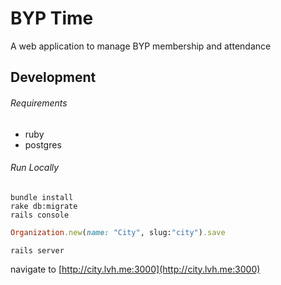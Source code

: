 # BYP Time
A web application to manage BYP membership and attendance

## Development
###### Requirements
- ruby
- postgres

###### Run Locally
```
bundle install
rake db:migrate
rails console
```
```ruby
Organization.new(name: "City", slug:"city").save
```
```
rails server
```
navigate to [http://city.lvh.me:3000](http://city.lvh.me:3000)